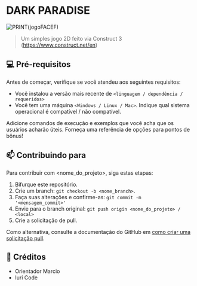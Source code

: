 # DARK PARADISE
![PRINT(jogoFACEF)](https://github.com/user-attachments/assets/5336d3ae-4dc6-4b96-91b8-74053db94a23)
<P Um clássico tema Dark Medieval, um atirador, muitos inimigos.>
<P Um ótimo jogo para desenvolver seus CPS.>

> Um simples jogo 2D feito via Construct 3 (https://www.construct.net/en)


## 💻 Pré-requisitos

Antes de começar, verifique se você atendeu aos seguintes requisitos:

- Você instalou a versão mais recente de `<linguagem / dependência / requeridos>`
- Você tem uma máquina `<Windows / Linux / Mac>`. Indique qual sistema operacional é compatível / não compatível.


Adicione comandos de execução e exemplos que você acha que os usuários acharão úteis. Forneça uma referência de opções para pontos de bônus!

## 📫 Contribuindo para <DARK PARADISE>

Para contribuir com <nome_do_projeto>, siga estas etapas:

1. Bifurque este repositório.
2. Crie um branch: `git checkout -b <nome_branch>`.
3. Faça suas alterações e confirme-as: `git commit -m '<mensagem_commit>'`
4. Envie para o branch original: `git push origin <nome_do_projeto> / <local>`
5. Crie a solicitação de pull.

Como alternativa, consulte a documentação do GitHub em [como criar uma solicitação pull](https://help.github.com/en/github/collaborating-with-issues-and-pull-requests/creating-a-pull-request).

## 🤝 Créditos

- Orientador Marcio
- Iuri Code




